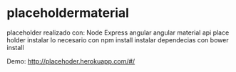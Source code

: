 # placeholdermaterial
placeholder realizado con:
Node
Express
angular
angular material
api place holder
instalar lo necesario con 
npm install
instalar dependecias con 
bower install

Demo:
http://placehoder.herokuapp.com/#/


